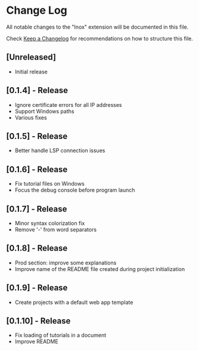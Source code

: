 # Change Log

All notable changes to the "Inox" extension will be documented in this file.

Check [Keep a Changelog](http://keepachangelog.com/) for recommendations on how to structure this file.

## [Unreleased]

- Initial release

## [0.1.4] - Release

- Ignore certificate errors for all IP addresses
- Support Windows paths
- Various fixes

## [0.1.5] - Release

- Better handle LSP connection issues

## [0.1.6] - Release

- Fix tutorial files on Windows
- Focus the debug console before program launch 

## [0.1.7] - Release

- Minor syntax colorization fix
- Remove '-' from word separators

## [0.1.8] - Release

- Prod section: improve some explanations
- Improve name of the README file created during project initialization

## [0.1.9] - Release

- Create projects with a default web app template

## [0.1.10] - Release

- Fix loading of tutorials in a document
- Improve README
